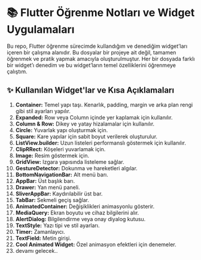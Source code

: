 # 📚 Flutter Öğrenme Notları ve Widget Uygulamaları

Bu repo, Flutter öğrenme sürecimde kullandığım ve denediğim widget’ları içeren bir çalışma alanıdır. Bu dosyalar bir projeye ait değil, tamamen öğrenmek ve pratik yapmak amacıyla oluşturulmuştur. Her bir dosyada farklı bir widget’ı denedim ve bu widget’ların temel özelliklerini öğrenmeye çalıştım.

## ✨ Kullanılan Widget'lar ve Kısa Açıklamaları

1. **Container:** Temel yapı taşı. Kenarlık, padding, margin ve arka plan rengi gibi stil ayarları yapılır.
2. **Expanded:** Row veya Column içinde yer kaplamak için kullanılır.
3. **Column & Row:** Dikey ve yatay hizalamalar için kullanılır.
4. **Circle:** Yuvarlak yapı oluşturmak için.
5. **Square:** Kare yapılar için sabit boyut verilerek oluşturulur.
6. **ListView.builder:** Uzun listeleri performanslı göstermek için kullanılır.
7. **ClipRRect:** Köşeleri yuvarlamak için.
8. **Image:** Resim göstermek için.
9. **GridView:** Izgara yapısında listeleme sağlar.
10. **GestureDetector:** Dokunma ve hareketleri algılar.
11. **BottomNavigationBar:** Alt menü barı.
12. **AppBar:** Üst başlık barı.
13. **Drawer:** Yan menü paneli.
14. **SliverAppBar:** Kaydırılabilir üst bar.
15. **TabBar:** Sekmeli geçiş sağlar.
16. **AnimatedContainer:** Değişiklikleri animasyonlu gösterir.
17. **MediaQuery:** Ekran boyutu ve cihaz bilgilerini alır.
18. **AlertDialog:** Bilgilendirme veya onay diyalog kutusu.
19. **TextStyle:** Yazı tipi ve stil ayarları.
20. **Timer:** Zamanlayıcı.
21. **TextField:** Metin girişi.
22. **Cool Animated Widget:** Özel animasyon efektleri için denemeler.
23. devamı gelecek..
